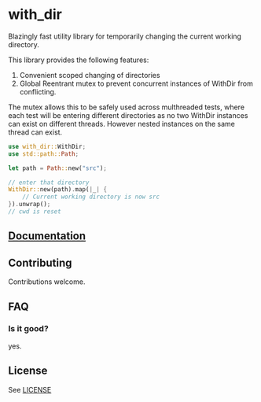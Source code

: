 # with_dir

Blazingly fast utility library for temporarily changing the current working directory.

This library provides the following features:

1. Convenient scoped changing of directories
2. Global Reentrant mutex to prevent concurrent instances of WithDir from conflicting.

The mutex allows this to be safely used across multhreaded tests, where each test 
will be entering different directories as no two WithDir instances can exist on different threads.
However nested instances on the same thread can exist.

```rust
use with_dir::WithDir;
use std::path::Path;

let path = Path::new("src");

// enter that directory
WithDir::new(path).map(|_| {
    // Current working directory is now src
}).unwrap();
// cwd is reset
```

## [Documentation](https://docs.rs/with_dir)

## Contributing

Contributions welcome.

## FAQ

### Is it good?

yes.

## License

See [LICENSE](./LICENSE)

